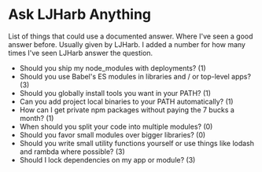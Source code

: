# Ask LJHarb Anything
List of things that could use a documented answer. Where I've seen a good answer before. Usually given by LJHarb. I added a number for how many times I've seen LJHarb answer the question.
* Should you ship my node_modules with deployments? (1)
* Should you use Babel's ES modules in libraries and / or top-level apps? (3)
* Should you globally install tools you want in your PATH? (1)
* Can you add project local binaries to your PATH automatically? (1)
* How can I get private npm packages without paying the 7 bucks a month? (1)
* When should you split your code into multiple modules? (0)
* Should you favor small modules over bigger libraries? (0)
* Should you write small utility functions yourself or use things like lodash and rambda where possible? (3)
* Should I lock dependencies on my app or module? (3)
